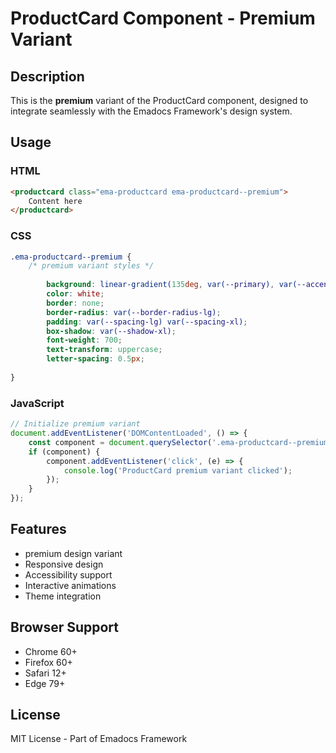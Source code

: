 # ProductCard Component - Premium Variant

## Description
This is the **premium** variant of the ProductCard component, designed to integrate seamlessly with the Emadocs Framework's design system.

## Usage

### HTML
```html
<productcard class="ema-productcard ema-productcard--premium">
    Content here
</productcard>
```

### CSS
```css
.ema-productcard--premium {
    /* premium variant styles */
    
        background: linear-gradient(135deg, var(--primary), var(--accent));
        color: white;
        border: none;
        border-radius: var(--border-radius-lg);
        padding: var(--spacing-lg) var(--spacing-xl);
        box-shadow: var(--shadow-xl);
        font-weight: 700;
        text-transform: uppercase;
        letter-spacing: 0.5px;
    
}
```

### JavaScript
```javascript
// Initialize premium variant
document.addEventListener('DOMContentLoaded', () => {
    const component = document.querySelector('.ema-productcard--premium');
    if (component) {
        component.addEventListener('click', (e) => {
            console.log('ProductCard premium variant clicked');
        });
    }
});
```

## Features
- premium design variant
- Responsive design
- Accessibility support
- Interactive animations
- Theme integration

## Browser Support
- Chrome 60+
- Firefox 60+
- Safari 12+
- Edge 79+

## License
MIT License - Part of Emadocs Framework
